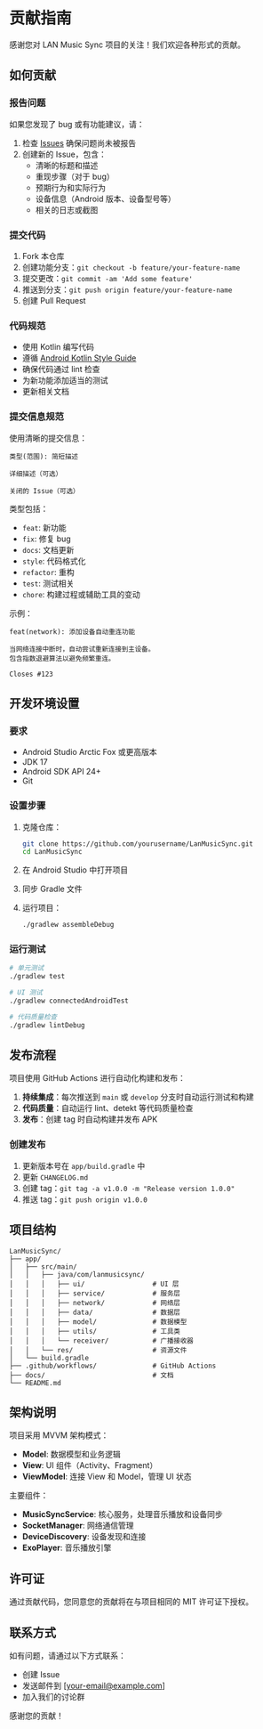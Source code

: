 # 贡献指南

感谢您对 LAN Music Sync 项目的关注！我们欢迎各种形式的贡献。

## 如何贡献

### 报告问题

如果您发现了 bug 或有功能建议，请：

1. 检查 [Issues](https://github.com/yourusername/LanMusicSync/issues) 确保问题尚未被报告
2. 创建新的 Issue，包含：
   - 清晰的标题和描述
   - 重现步骤（对于 bug）
   - 预期行为和实际行为
   - 设备信息（Android 版本、设备型号等）
   - 相关的日志或截图

### 提交代码

1. Fork 本仓库
2. 创建功能分支：`git checkout -b feature/your-feature-name`
3. 提交更改：`git commit -am 'Add some feature'`
4. 推送到分支：`git push origin feature/your-feature-name`
5. 创建 Pull Request

### 代码规范

- 使用 Kotlin 编写代码
- 遵循 [Android Kotlin Style Guide](https://developer.android.com/kotlin/style-guide)
- 确保代码通过 lint 检查
- 为新功能添加适当的测试
- 更新相关文档

### 提交信息规范

使用清晰的提交信息：

```
类型(范围): 简短描述

详细描述（可选）

关闭的 Issue（可选）
```

类型包括：
- `feat`: 新功能
- `fix`: 修复 bug
- `docs`: 文档更新
- `style`: 代码格式化
- `refactor`: 重构
- `test`: 测试相关
- `chore`: 构建过程或辅助工具的变动

示例：
```
feat(network): 添加设备自动重连功能

当网络连接中断时，自动尝试重新连接到主设备。
包含指数退避算法以避免频繁重连。

Closes #123
```

## 开发环境设置

### 要求

- Android Studio Arctic Fox 或更高版本
- JDK 17
- Android SDK API 24+
- Git

### 设置步骤

1. 克隆仓库：
   ```bash
   git clone https://github.com/yourusername/LanMusicSync.git
   cd LanMusicSync
   ```

2. 在 Android Studio 中打开项目

3. 同步 Gradle 文件

4. 运行项目：
   ```bash
   ./gradlew assembleDebug
   ```

### 运行测试

```bash
# 单元测试
./gradlew test

# UI 测试
./gradlew connectedAndroidTest

# 代码质量检查
./gradlew lintDebug
```

## 发布流程

项目使用 GitHub Actions 进行自动化构建和发布：

1. **持续集成**：每次推送到 `main` 或 `develop` 分支时自动运行测试和构建
2. **代码质量**：自动运行 lint、detekt 等代码质量检查
3. **发布**：创建 tag 时自动构建并发布 APK

### 创建发布

1. 更新版本号在 `app/build.gradle` 中
2. 更新 `CHANGELOG.md`
3. 创建 tag：`git tag -a v1.0.0 -m "Release version 1.0.0"`
4. 推送 tag：`git push origin v1.0.0`

## 项目结构

```
LanMusicSync/
├── app/
│   ├── src/main/
│   │   ├── java/com/lanmusicsync/
│   │   │   ├── ui/                 # UI 层
│   │   │   ├── service/            # 服务层
│   │   │   ├── network/            # 网络层
│   │   │   ├── data/               # 数据层
│   │   │   ├── model/              # 数据模型
│   │   │   ├── utils/              # 工具类
│   │   │   └── receiver/           # 广播接收器
│   │   └── res/                    # 资源文件
│   └── build.gradle
├── .github/workflows/              # GitHub Actions
├── docs/                           # 文档
└── README.md
```

## 架构说明

项目采用 MVVM 架构模式：

- **Model**: 数据模型和业务逻辑
- **View**: UI 组件（Activity、Fragment）
- **ViewModel**: 连接 View 和 Model，管理 UI 状态

主要组件：

- **MusicSyncService**: 核心服务，处理音乐播放和设备同步
- **SocketManager**: 网络通信管理
- **DeviceDiscovery**: 设备发现和连接
- **ExoPlayer**: 音乐播放引擎

## 许可证

通过贡献代码，您同意您的贡献将在与项目相同的 MIT 许可证下授权。

## 联系方式

如有问题，请通过以下方式联系：

- 创建 Issue
- 发送邮件到 [your-email@example.com]
- 加入我们的讨论群

感谢您的贡献！

